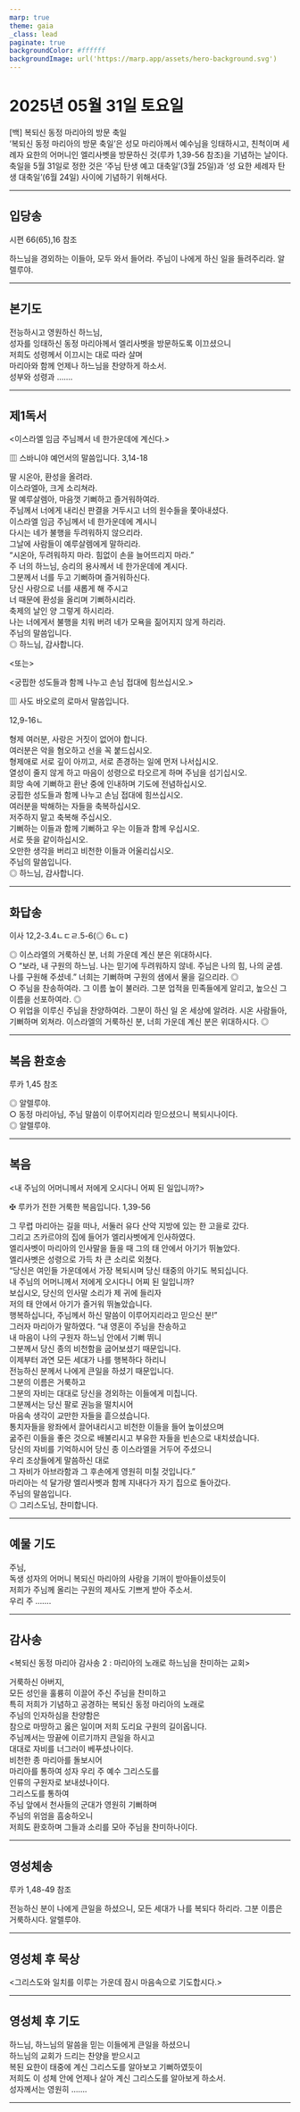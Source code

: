 ```yaml
---
marp: true
theme: gaia
_class: lead
paginate: true
backgroundColor: #ffffff
backgroundImage: url('https://marp.app/assets/hero-background.svg')
---
```


# 2025년 05월 31일 토요일

[백] 복되신 동정 마리아의 방문 축일  
‘복되신 동정 마리아의 방문 축일’은 성모 마리아께서 예수님을 잉태하시고, 친척이며 세례자 요한의 어머니인 엘리사벳을 방문하신 것(루카 1,39-56 참조)을 기념하는 날이다. 축일을 5월 31일로 정한 것은 ‘주님 탄생 예고 대축일’(3월 25일)과 ‘성 요한 세례자 탄생 대축일’(6월 24일) 사이에 기념하기 위해서다.




---

## 입당송

시편 66(65),16 참조

하느님을 경외하는 이들아, 모두 와서 들어라. 주님이 나에게 하신 일을 들려주리라. 알렐루야.  
  


---

## 본기도

전능하시고 영원하신 하느님,  
성자를 잉태하신 동정 마리아께서 엘리사벳을 방문하도록 이끄셨으니  
저희도 성령께서 이끄시는 대로 따라 살며  
마리아와 함께 언제나 하느님을 찬양하게 하소서.  
성부와 성령과 …….  
  


---

## 제1독서

<이스라엘 임금 주님께서 네 한가운데에 계신다.>

▥ 스바니야 예언서의 말씀입니다. 3,14-18

딸 시온아, 환성을 올려라.  
이스라엘아, 크게 소리쳐라.  
딸 예루살렘아, 마음껏 기뻐하고 즐거워하여라.  
주님께서 너에게 내리신 판결을 거두시고 너의 원수들을 쫓아내셨다.  
이스라엘 임금 주님께서 네 한가운데에 계시니  
다시는 네가 불행을 두려워하지 않으리라.  
그날에 사람들이 예루살렘에게 말하리라.  
“시온아, 두려워하지 마라. 힘없이 손을 늘어뜨리지 마라.”  
주 너의 하느님, 승리의 용사께서 네 한가운데에 계시다.  
그분께서 너를 두고 기뻐하며 즐거워하신다.  
당신 사랑으로 너를 새롭게 해 주시고  
너 때문에 환성을 올리며 기뻐하시리라.  
축제의 날인 양 그렇게 하시리라.  
나는 너에게서 불행을 치워 버려 네가 모욕을 짊어지지 않게 하리라.  
주님의 말씀입니다.  
◎ 하느님, 감사합니다.  
  
<또는>  
  
<궁핍한 성도들과 함께 나누고 손님 접대에 힘쓰십시오.>  
  
  
▥ 사도 바오로의 로마서 말씀입니다.  
  
  
12,9-16ㄴ  
  
형제 여러분, 사랑은 거짓이 없어야 합니다.  
여러분은 악을 혐오하고 선을 꼭 붙드십시오.  
형제애로 서로 깊이 아끼고, 서로 존경하는 일에 먼저 나서십시오.  
열성이 줄지 않게 하고 마음이 성령으로 타오르게 하며 주님을 섬기십시오.  
희망 속에 기뻐하고 환난 중에 인내하며 기도에 전념하십시오.  
궁핍한 성도들과 함께 나누고 손님 접대에 힘쓰십시오.  
여러분을 박해하는 자들을 축복하십시오.  
저주하지 말고 축복해 주십시오.  
기뻐하는 이들과 함께 기뻐하고 우는 이들과 함께 우십시오.  
서로 뜻을 같이하십시오.  
오만한 생각을 버리고 비천한 이들과 어울리십시오.  
주님의 말씀입니다.  
◎ 하느님, 감사합니다.  


---

## 화답송

이사 12,2-3.4ㄴㄷㄹ.5-6(◎ 6ㄴㄷ)

◎ 이스라엘의 거룩하신 분, 너희 가운데 계신 분은 위대하시다.  
○ “보라, 내 구원의 하느님. 나는 믿기에 두려워하지 않네. 주님은 나의 힘, 나의 굳셈. 나를 구원해 주셨네.” 너희는 기뻐하며 구원의 샘에서 물을 길으리라. ◎  
○ 주님을 찬송하여라. 그 이름 높이 불러라. 그분 업적을 민족들에게 알리고, 높으신 그 이름을 선포하여라. ◎  
○ 위업을 이루신 주님을 찬양하여라. 그분이 하신 일 온 세상에 알려라. 시온 사람들아, 기뻐하며 외쳐라. 이스라엘의 거룩하신 분, 너희 가운데 계신 분은 위대하시다. ◎  
  


---

## 복음 환호송

루카 1,45 참조

◎ 알렐루야.  
○ 동정 마리아님, 주님 말씀이 이루어지리라 믿으셨으니 복되시나이다.  
◎ 알렐루야.  
  


---

## 복음

<내 주님의 어머니께서 저에게 오시다니 어찌 된 일입니까?>

✠ 루카가 전한 거룩한 복음입니다. 1,39-56

그 무렵 마리아는 길을 떠나, 서둘러 유다 산악 지방에 있는 한 고을로 갔다.  
그리고 즈카르야의 집에 들어가 엘리사벳에게 인사하였다.  
엘리사벳이 마리아의 인사말을 들을 때 그의 태 안에서 아기가 뛰놀았다.  
엘리사벳은 성령으로 가득 차 큰 소리로 외쳤다.  
“당신은 여인들 가운데에서 가장 복되시며 당신 태중의 아기도 복되십니다.  
내 주님의 어머니께서 저에게 오시다니 어찌 된 일입니까?  
보십시오, 당신의 인사말 소리가 제 귀에 들리자  
저의 태 안에서 아기가 즐거워 뛰놀았습니다.  
행복하십니다, 주님께서 하신 말씀이 이루어지리라고 믿으신 분!”  
그러자 마리아가 말하였다. “내 영혼이 주님을 찬송하고  
내 마음이 나의 구원자 하느님 안에서 기뻐 뛰니  
그분께서 당신 종의 비천함을 굽어보셨기 때문입니다.  
이제부터 과연 모든 세대가 나를 행복하다 하리니  
전능하신 분께서 나에게 큰일을 하셨기 때문입니다.  
그분의 이름은 거룩하고  
그분의 자비는 대대로 당신을 경외하는 이들에게 미칩니다.  
그분께서는 당신 팔로 권능을 떨치시어  
마음속 생각이 교만한 자들을 흩으셨습니다.  
통치자들을 왕좌에서 끌어내리시고 비천한 이들을 들어 높이셨으며  
굶주린 이들을 좋은 것으로 배불리시고 부유한 자들을 빈손으로 내치셨습니다.  
당신의 자비를 기억하시어 당신 종 이스라엘을 거두어 주셨으니  
우리 조상들에게 말씀하신 대로  
그 자비가 아브라함과 그 후손에게 영원히 미칠 것입니다.”  
마리아는 석 달가량 엘리사벳과 함께 지내다가 자기 집으로 돌아갔다.  
주님의 말씀입니다.  
◎ 그리스도님, 찬미합니다.  
  


---

## 예물 기도

주님,  
독생 성자의 어머니 복되신 마리아의 사랑을 기꺼이 받아들이셨듯이  
저희가 주님께 올리는 구원의 제사도 기쁘게 받아 주소서.  
우리 주 …….  
  


---

## 감사송

<복되신 동정 마리아 감사송 2 : 마리아의 노래로 하느님을 찬미하는 교회>

거룩하신 아버지,  
모든 성인을 훌륭히 이끌어 주신 주님을 찬미하고  
특히 저희가 기념하고 공경하는 복되신 동정 마리아의 노래로  
주님의 인자하심을 찬양함은  
참으로 마땅하고 옳은 일이며 저희 도리요 구원의 길이옵니다.  
주님께서는 땅끝에 이르기까지 큰일을 하시고  
대대로 자비를 너그러이 베푸셨나이다.  
비천한 종 마리아를 돌보시어  
마리아를 통하여 성자 우리 주 예수 그리스도를  
인류의 구원자로 보내셨나이다.  
그리스도를 통하여  
주님 앞에서 천사들의 군대가 영원히 기뻐하며  
주님의 위엄을 흠숭하오니  
저희도 환호하며 그들과 소리를 모아 주님을 찬미하나이다.  
  


---

## 영성체송

루카 1,48-49 참조

전능하신 분이 나에게 큰일을 하셨으니, 모든 세대가 나를 복되다 하리라. 그분 이름은 거룩하시다. 알렐루야.  
  


---

## 영성체 후 묵상

<그리스도와 일치를 이루는 가운데 잠시 마음속으로 기도합시다.>  


---

## 영성체 후 기도

하느님, 하느님의 말씀을 믿는 이들에게 큰일을 하셨으니  
하느님의 교회가 드리는 찬양을 받으시고  
복된 요한이 태중에 계신 그리스도를 알아보고 기뻐하였듯이  
저희도 이 성체 안에 언제나 살아 계신 그리스도를 알아보게 하소서.  
성자께서는 영원히 …….  
  


---